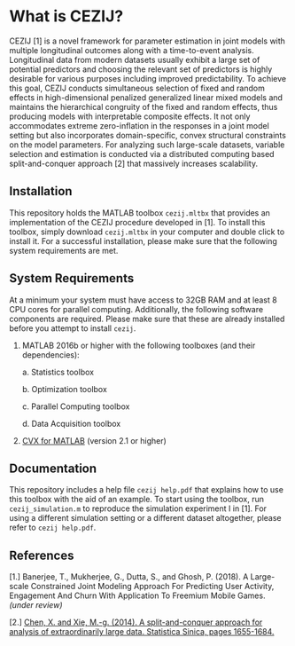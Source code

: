 What is CEZIJ?
======
CEZIJ [1] is a novel framework for parameter estimation in joint models with multiple longitudinal outcomes along with a time-to-event analysis. Longitudinal data from modern datasets usually exhibit a large set of potential predictors and choosing the relevant set of predictors is highly desirable for various purposes including improved predictability. To achieve this goal, CEZIJ conducts simultaneous selection of fixed and random effects in high-dimensional penalized generalized linear mixed models and maintains the hierarchical congruity of the fixed and random effects, thus producing models with interpretable composite effects. It not only accommodates extreme zero-inflation in the responses in a joint model setting but also incorporates domain-specific, convex structural constraints on the model parameters. For analyzing such large-scale datasets, variable selection and estimation is conducted via a distributed computing based split-and-conquer approach [2] that massively increases scalability.

Installation
-----------
This repository holds the MATLAB toolbox `cezij.mltbx` that provides an implementation of the CEZIJ procedure developed in [1]. To install this toolbox, simply download `cezij.mltbx` in your computer and double click to install it. For a successful installation, please make sure that the following system requirements are met.

System Requirements
--------------
At a minimum your system must have access to 32GB RAM and at least 8 CPU cores for parallel computing. Additionally, the following software components are required. Please make sure that these are already installed before you attempt to install `cezij`.

1. MATLAB 2016b or higher with the following toolboxes (and their dependencies):

    a. Statistics toolbox
    
    b. Optimization toolbox
    
    c. Parallel Computing toolbox
    
    d. Data Acquisition toolbox

2. [CVX for MATLAB](http://cvxr.com/cvx/) (version 2.1 or higher)

Documentation
-----------
This repository includes a help file `cezij help.pdf` that explains how to use this toolbox with the aid of an example. To start using the toolbox, run `cezij_simulation.m` to reproduce the simulation experiment I in [1]. For using a different simulation setting or a different dataset altogether, please refer to `cezij help.pdf`.

References
----------
[1.] Banerjee, T., Mukherjee, G., Dutta, S., and Ghosh, P. (2018). A Large-scale Constrained Joint Modeling Approach For Predicting User Activity, Engagement And Churn With Application To Freemium Mobile Games. _(under review)_     

[2.] [Chen, X. and Xie, M.-g. (2014). A split-and-conquer approach for analysis of extraordinarily large data.
Statistica Sinica, pages 1655-1684.](http://www.stat.rutgers.edu/home/mxie/RCPapers/split_and_conquer_rev1_final.pdf)
